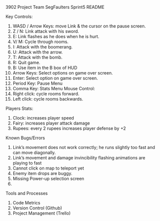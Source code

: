 3902 Project
Team SegFaulters
Sprint5 README

Key Controls:
1. WASD / Arrow Keys: move Link & the cursor on the pause screen.
2. Z / N: Link attack with his sword.
3. E: Link flashes as he does when he is hurt.
4. V/ M: Cycle through rooms.
5. I: Attack with the boomerang.
6. U: Attack with the arrow.
7. T: Attack with the bomb.
8. R: Quit game.
9. B: Use item in the B box of HUD
10. Arrow Keys: Select options on game over screen.
11. Enter: Select option on game over screen.
12. Period Key: Pause Menu
13. Comma Key: Stats Menu
Mouse Control:
   1. Right click: cycle rooms forward.
   2. Left click: cycle rooms backwards.

Players Stats:
1. Clock: increases player speed
2. Fairy: increases player attack damage
3. Rupees: every 2 rupees increases player defense by +2


Known Bugs/Errors
   1. Link’s movement does not work correctly; he runs slightly too fast and can move diagonally.
   2. Link’s movement and damage invincibility flashing animations are playing to fast
   3. Cannot click on map to teleport yet
   4. Enemy item drops are buggy.
   5. Missing Power-up selection screen
   6.


Tools and Processes 
   1. Code Metrics
   2. Version Control (Github)
   3. Project Management (Trello)
